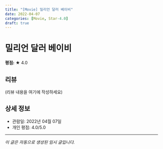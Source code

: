 ```yaml
---
title: "[Movie] 밀리언 달러 베이비"
date: 2022-04-07
categories: [Movie, Star-4.0]
draft: true
---
```


# 밀리언 달러 베이비

**평점:** ★ 4.0

## 리뷰

(리뷰 내용을 여기에 작성하세요)

## 상세 정보

- 관람일: 2022년 04월 07일
- 개인 평점: 4.0/5.0

---

*이 글은 자동으로 생성된 임시 글입니다.*
